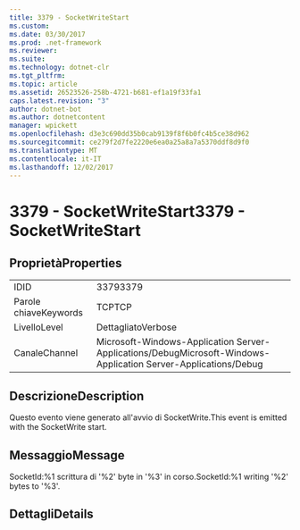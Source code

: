 ```yaml
---
title: 3379 - SocketWriteStart
ms.custom: 
ms.date: 03/30/2017
ms.prod: .net-framework
ms.reviewer: 
ms.suite: 
ms.technology: dotnet-clr
ms.tgt_pltfrm: 
ms.topic: article
ms.assetid: 26523526-258b-4721-b681-ef1a19f33fa1
caps.latest.revision: "3"
author: dotnet-bot
ms.author: dotnetcontent
manager: wpickett
ms.openlocfilehash: d3e3c690dd35b0cab9139f8f6b0fc4b5ce38d962
ms.sourcegitcommit: ce279f2d7fe2220e6ea0a25a8a7a5370ddf8d9f0
ms.translationtype: MT
ms.contentlocale: it-IT
ms.lasthandoff: 12/02/2017
---
```

# <a name="3379---socketwritestart"></a><span data-ttu-id="48e80-102">3379 - SocketWriteStart</span><span class="sxs-lookup"><span data-stu-id="48e80-102">3379 - SocketWriteStart</span></span>
## <a name="properties"></a><span data-ttu-id="48e80-103">Proprietà</span><span class="sxs-lookup"><span data-stu-id="48e80-103">Properties</span></span>  
  
|||  
|-|-|  
|<span data-ttu-id="48e80-104">ID</span><span class="sxs-lookup"><span data-stu-id="48e80-104">ID</span></span>|<span data-ttu-id="48e80-105">3379</span><span class="sxs-lookup"><span data-stu-id="48e80-105">3379</span></span>|  
|<span data-ttu-id="48e80-106">Parole chiave</span><span class="sxs-lookup"><span data-stu-id="48e80-106">Keywords</span></span>|<span data-ttu-id="48e80-107">TCP</span><span class="sxs-lookup"><span data-stu-id="48e80-107">TCP</span></span>|  
|<span data-ttu-id="48e80-108">Livello</span><span class="sxs-lookup"><span data-stu-id="48e80-108">Level</span></span>|<span data-ttu-id="48e80-109">Dettagliato</span><span class="sxs-lookup"><span data-stu-id="48e80-109">Verbose</span></span>|  
|<span data-ttu-id="48e80-110">Canale</span><span class="sxs-lookup"><span data-stu-id="48e80-110">Channel</span></span>|<span data-ttu-id="48e80-111">Microsoft-Windows-Application Server-Applications/Debug</span><span class="sxs-lookup"><span data-stu-id="48e80-111">Microsoft-Windows-Application Server-Applications/Debug</span></span>|  
  
## <a name="description"></a><span data-ttu-id="48e80-112">Descrizione</span><span class="sxs-lookup"><span data-stu-id="48e80-112">Description</span></span>  
 <span data-ttu-id="48e80-113">Questo evento viene generato all'avvio di SocketWrite.</span><span class="sxs-lookup"><span data-stu-id="48e80-113">This event is emitted with the SocketWrite start.</span></span>  
  
## <a name="message"></a><span data-ttu-id="48e80-114">Messaggio</span><span class="sxs-lookup"><span data-stu-id="48e80-114">Message</span></span>  
 <span data-ttu-id="48e80-115">SocketId:%1 scrittura di '%2' byte in '%3' in corso.</span><span class="sxs-lookup"><span data-stu-id="48e80-115">SocketId:%1 writing '%2' bytes to '%3'.</span></span>  
  
## <a name="details"></a><span data-ttu-id="48e80-116">Dettagli</span><span class="sxs-lookup"><span data-stu-id="48e80-116">Details</span></span>
